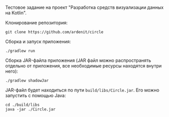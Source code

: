 Тестовое задание на проект "Разработка средств визуализации данных на Kotlin".

Клонирование репозитория:
```
git clone https://github.com/ardenit/circle
```
Сборка и запуск приложения:
```
./gradlew run
```
Сборка JAR-файла приложения (JAR файл можно распространять отдельно от приложения, все необходимые ресурсы находятся внутри него):
```
./gradlew shadowJar
```
JAR-файл будет находиться по пути `build/libs/Circle.jar`. Его можно запустить с помощью Java:
```
cd ./build/libs
java -jar ./Circle.jar
```
